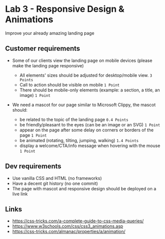 # Lab 3 - Responsive Design & Animations

Improve your already amazing landing page

## Customer requirements

- Some of our clients view the landing page on mobile devices (please make the landing page responsive)
  - All elements' sizes should be adjusted for desktop/mobile view. `3 Points`
  - Call to action should be visible on mobile `1 Point`
  - There should be mobile-only elements (example: a section, a title, an image) `1 Point`
    
- We need a mascot for our page similar to Microsoft Clippy, the mascot should:
  - be related to the topic of the landing page `0.4 Points`
  - be friendly/pleasant to the eyes (can be an image or an SVG) `1 Point`
  - appear on the page after some delay on corners or borders of the page `1 Point`
  - be animated (rotating, tilting, jumping, walking) `1.4 Points`
  - display a welcome/CTA/info message when hovering with the mouse `1 Point`
 
## Dev requirements

- Use vanilla CSS and HTML (no frameworks)
- Have a decent git history (no one commit)
- The page with mascot and responsive design should be deployed on a live link

## Links

- https://css-tricks.com/a-complete-guide-to-css-media-queries/
- https://www.w3schools.com/css/css3_animations.asp
- https://css-tricks.com/almanac/properties/a/animation/
